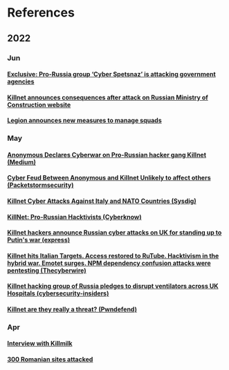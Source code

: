 # References

## 2022

### Jun

#### [Exclusive: Pro-Russia group ‘Cyber Spetsnaz’ is attacking government agencies](https://securityaffairs.co/wordpress/131967/hacking/exclusive-pro-russia-cyber-spetsnaz-is-attacking-government-agencies.html)

#### [Killnet announces consequences after attack on Russian Ministry of Construction website](https://t.me/killnetV/175)

#### [Legion announces new measures to manage squads](https://t.me/ddos\_channel\_rus/286)

### May

#### [Anonymous Declares Cyberwar on Pro-Russian hacker gang Killnet (Medium)](https://medium.com/@crawsecurity/anonymous-declares-cyberwar-on-pro-russian-hacker-gang-killnet-5952fc81171f?source=rss------cybersecurity-5)

#### [Cyber Feud Between Anonymous and Killnet Unlikely to affect others (Packetstormsecurity)](https://packetstormsecurity.com/news/view/33484/Cyber-Feud-Between-Anonymous-And-Killnet-Unlikely-To-Affect-Others.html)

#### [Killnet Cyber Attacks Against Italy and NATO Countries (Sysdig)](https://sysdig.com/blog/killnet-italy-and-nato/)

#### [KillNet: Pro-Russian Hacktivists (Cyberknow)](https://cyberknow.medium.com/killnet-pro-russian-hacktivists-e916ac7201a3) <a href="#b127" id="b127"></a>

#### [Killnet hackers announce Russian cyber attacks on UK for standing up to Putin's war (express)](https://www.express.co.uk/news/uk/1611022/killnet-hackers-russian-cyber-attacks-on-uk-and-eu?\&web\_view=true) <a href="#b127" id="b127"></a>

#### [Killnet hits Italian Targets. Access restored to RuTube. Hacktivism in the hybrid war. Emotet surges. NPM dependency confusion attacks were pentesting (Thecyberwire)](https://thecyberwire.com/podcasts/daily-podcast/1577/notes) <a href="#b127" id="b127"></a>

#### [Killnet hacking group of Russia pledges to disrupt ventilators across UK Hospitals (cybersecurity-insiders)](https://www.cybersecurity-insiders.com/killnet-hacking-group-of-russia-pledges-to-disrupt-ventilators-across-uk-hospitals/?utm\_source=rss\&utm\_medium=rss\&utm\_campaign=killnet-hacking-group-of-russia-pledges-to-disrupt-ventilators-across-uk-hospitals) <a href="#b127" id="b127"></a>

#### [Killnet are they really a threat? (Pwndefend)](https://www.pwndefend.com/2022/05/18/killnet-area-they-really-a-threat/)

### Apr

#### [Interview with Killmilk](https://lenta.ru/articles/2022/04/15/killnet/)

#### [300 Romanian sites attacked](https://economie.hotnews.ro/stiri-telecom-25527684-gruparea-killnet-ameninta-ataca-cibernetic-alte-aproape-300-site-uri-din-romania.htm)

